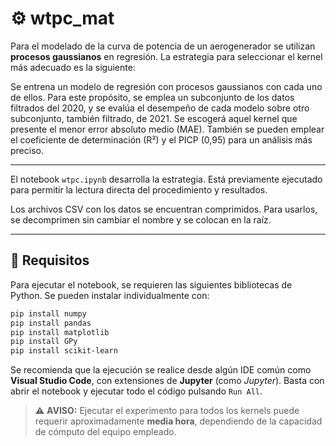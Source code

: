 # ⚙️ wtpc_mat

Para el modelado de la curva de potencia de un aerogenerador se utilizan **procesos gaussianos** en regresión. La estrategia para seleccionar el kernel más adecuado es la siguiente:

Se entrena un modelo de regresión con procesos gaussianos con cada uno de ellos. Para este propósito, se emplea un subconjunto de los datos filtrados del 2020, y se evalúa el desempeño de cada modelo sobre otro subconjunto, también filtrado, de 2021. Se escogerá aquel kernel que presente el menor error absoluto medio (MAE). También se pueden emplear el coeficiente de determinación (R²) y el PICP (0,95) para un análisis más preciso.

---

El notebook `wtpc.ipynb` desarrolla la estrategia. Está previamente ejecutado para permitir la lectura directa del procedimiento y resultados.

Los archivos CSV con los datos se encuentran comprimidos. Para usarlos, se decomprimen sin cambiar el nombre y se colocan en la raíz.

---

## 🧪 Requisitos

Para ejecutar el notebook, se requieren las siguientes bibliotecas de Python. Se pueden instalar individualmente con:

```bash
pip install numpy
pip install pandas
pip install matplotlib
pip install GPy
pip install scikit-learn
```

Se recomienda que la ejecución se realice desde algún IDE común como **Visual Studio Code**, con extensiones de **Jupyter** (como *Jupyter*). Basta con abrir el notebook y ejecutar todo el código pulsando `Run All`.

> ⚠️ **AVISO:** Ejecutar el experimento para todos los kernels puede requerir aproximadamente **media hora**, dependiendo de la capacidad de cómputo del equipo empleado.
